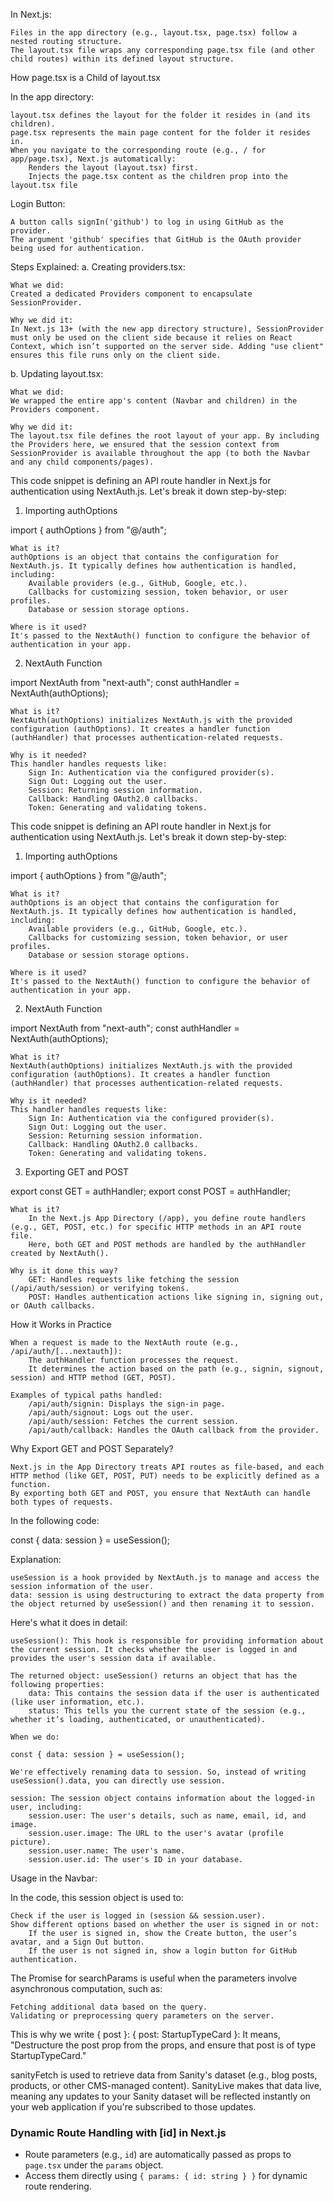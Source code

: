 In Next.js:

    Files in the app directory (e.g., layout.tsx, page.tsx) follow a nested routing structure.
    The layout.tsx file wraps any corresponding page.tsx file (and other child routes) within its defined layout structure.

How page.tsx is a Child of layout.tsx

In the app directory:

    layout.tsx defines the layout for the folder it resides in (and its children).
    page.tsx represents the main page content for the folder it resides in.
    When you navigate to the corresponding route (e.g., / for app/page.tsx), Next.js automatically:
        Renders the layout (layout.tsx) first.
        Injects the page.tsx content as the children prop into the layout.tsx file


Login Button:

    A button calls signIn('github') to log in using GitHub as the provider.
    The argument 'github' specifies that GitHub is the OAuth provider being used for authentication.


Steps Explained:
a. Creating providers.tsx:

    What we did:
    Created a dedicated Providers component to encapsulate SessionProvider.

    Why we did it:
    In Next.js 13+ (with the new app directory structure), SessionProvider must only be used on the client side because it relies on React Context, which isn’t supported on the server side. Adding "use client" ensures this file runs only on the client side.

b. Updating layout.tsx:

    What we did:
    We wrapped the entire app's content (Navbar and children) in the Providers component.

    Why we did it:
    The layout.tsx file defines the root layout of your app. By including the Providers here, we ensured that the session context from SessionProvider is available throughout the app (to both the Navbar and any child components/pages).



This code snippet is defining an API route handler in Next.js for authentication using NextAuth.js. Let's break it down step-by-step:
1. Importing authOptions

import { authOptions } from "@/auth";

    What is it?
    authOptions is an object that contains the configuration for NextAuth.js. It typically defines how authentication is handled, including:
        Available providers (e.g., GitHub, Google, etc.).
        Callbacks for customizing session, token behavior, or user profiles.
        Database or session storage options.

    Where is it used?
    It's passed to the NextAuth() function to configure the behavior of authentication in your app.

2. NextAuth Function

import NextAuth from "next-auth";
const authHandler = NextAuth(authOptions);

    What is it?
    NextAuth(authOptions) initializes NextAuth.js with the provided configuration (authOptions). It creates a handler function (authHandler) that processes authentication-related requests.

    Why is it needed?
    This handler handles requests like:
        Sign In: Authentication via the configured provider(s).
        Sign Out: Logging out the user.
        Session: Returning session information.
        Callback: Handling OAuth2.0 callbacks.
        Token: Generating and validating tokens.

This code snippet is defining an API route handler in Next.js for authentication using NextAuth.js. Let's break it down step-by-step:
1. Importing authOptions

import { authOptions } from "@/auth";

    What is it?
    authOptions is an object that contains the configuration for NextAuth.js. It typically defines how authentication is handled, including:
        Available providers (e.g., GitHub, Google, etc.).
        Callbacks for customizing session, token behavior, or user profiles.
        Database or session storage options.

    Where is it used?
    It's passed to the NextAuth() function to configure the behavior of authentication in your app.

2. NextAuth Function

import NextAuth from "next-auth";
const authHandler = NextAuth(authOptions);

    What is it?
    NextAuth(authOptions) initializes NextAuth.js with the provided configuration (authOptions). It creates a handler function (authHandler) that processes authentication-related requests.

    Why is it needed?
    This handler handles requests like:
        Sign In: Authentication via the configured provider(s).
        Sign Out: Logging out the user.
        Session: Returning session information.
        Callback: Handling OAuth2.0 callbacks.
        Token: Generating and validating tokens.

3. Exporting GET and POST

export const GET = authHandler;
export const POST = authHandler;

    What is it?
        In the Next.js App Directory (/app), you define route handlers (e.g., GET, POST, etc.) for specific HTTP methods in an API route file.
        Here, both GET and POST methods are handled by the authHandler created by NextAuth().

    Why is it done this way?
        GET: Handles requests like fetching the session (/api/auth/session) or verifying tokens.
        POST: Handles authentication actions like signing in, signing out, or OAuth callbacks.

How it Works in Practice

    When a request is made to the NextAuth route (e.g., /api/auth/[...nextauth]):
        The authHandler function processes the request.
        It determines the action based on the path (e.g., signin, signout, session) and HTTP method (GET, POST).

    Examples of typical paths handled:
        /api/auth/signin: Displays the sign-in page.
        /api/auth/signout: Logs out the user.
        /api/auth/session: Fetches the current session.
        /api/auth/callback: Handles the OAuth callback from the provider.

Why Export GET and POST Separately?

    Next.js in the App Directory treats API routes as file-based, and each HTTP method (like GET, POST, PUT) needs to be explicitly defined as a function.
    By exporting both GET and POST, you ensure that NextAuth can handle both types of requests.



In the following code:

const { data: session } = useSession();

Explanation:

    useSession is a hook provided by NextAuth.js to manage and access the session information of the user.
    data: session is using destructuring to extract the data property from the object returned by useSession() and then renaming it to session.

Here's what it does in detail:

    useSession(): This hook is responsible for providing information about the current session. It checks whether the user is logged in and provides the user's session data if available.

    The returned object: useSession() returns an object that has the following properties:
        data: This contains the session data if the user is authenticated (like user information, etc.).
        status: This tells you the current state of the session (e.g., whether it’s loading, authenticated, or unauthenticated).

    When we do:

    const { data: session } = useSession();

    We're effectively renaming data to session. So, instead of writing useSession().data, you can directly use session.

    session: The session object contains information about the logged-in user, including:
        session.user: The user's details, such as name, email, id, and image.
        session.user.image: The URL to the user's avatar (profile picture).
        session.user.name: The user's name.
        session.user.id: The user's ID in your database.

Usage in the Navbar:

In the code, this session object is used to:

    Check if the user is logged in (session && session.user).
    Show different options based on whether the user is signed in or not:
        If the user is signed in, show the Create button, the user’s avatar, and a Sign Out button.
        If the user is not signed in, show a login button for GitHub authentication.


The Promise for searchParams is useful when the parameters involve asynchronous computation, such as:

    Fetching additional data based on the query.
    Validating or preprocessing query parameters on the server.



This is why we write { post }: { post: StartupTypeCard }: It means, "Destructure the post prop from the props, and ensure that post is of type StartupTypeCard."


sanityFetch is used to retrieve data from Sanity's dataset (e.g., blog posts, products, or other CMS-managed content).
SanityLive makes that data live, meaning any updates to your Sanity dataset will be reflected instantly on your web application if you're subscribed to those updates.


### Dynamic Route Handling with [id] in Next.js
- Route parameters (e.g., `id`) are automatically passed as props to `page.tsx` under the `params` object.
- Access them directly using `{ params: { id: string } }` for dynamic route rendering.
